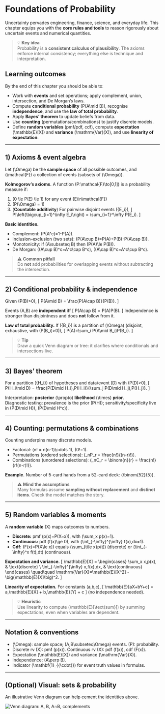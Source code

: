 # Foundations of Probability

Uncertainty pervades engineering, finance, science, and everyday life. This chapter equips you with the **core rules and tools** to reason rigorously about uncertain events and numerical quantities.

> 💡 **Key idea**  
> Probability is a **consistent calculus of plausibility**. The axioms enforce internal consistency; everything else is technique and interpretation.

## Learning outcomes

By the end of this chapter you should be able to:

- Work with **events** and set operations; apply complement, union, intersection, and De Morgan’s laws.
- Compute **conditional probability** \(P(A\mid B)\), recognise **independence**, and use the **law of total probability**.
- Apply **Bayes’ theorem** to update beliefs from data.
- Use **counting** (permutations/combinations) to justify discrete models.
- Define **random variables** (pmf/pdf, cdf), compute **expectation** \(\mathbb{E}[X]\) and **variance** \(\mathrm{Var}(X)\), and use **linearity of expectation**.

---

## 1) Axioms & event algebra

Let \(\Omega\) be the **sample space** of all possible outcomes, and \(\mathcal{F}\) a collection of events (subsets of \(\Omega\)).

**Kolmogorov’s axioms.** A function \(P:\mathcal{F}\to[0,1]\) is a probability measure if:

1. \(0 \le P(E) \le 1\) for any event \(E\in\mathcal{F}\)
2. \(P(\Omega) = 1\)
3. (**Countable additivity**) For pairwise disjoint events \(\{E_i\}\),
   \[
   P\!\left(\bigcup_{i=1}^\infty E_i\right) = \sum_{i=1}^\infty P(E_i).
   \]

**Basic identities.**

- Complement: \(P(A^c)=1-P(A)\).
- Inclusion–exclusion (two sets): \(P(A\cup B)=P(A)+P(B)-P(A\cap B)\).
- Monotonicity: if \(A\subseteq B\) then \(P(A)\le P(B)\).
- De Morgan: \((A\cup B)^c=A^c\cap B^c\), \((A\cap B)^c=A^c\cup B^c\).

> ⚠️ **Common pitfall**  
> Do **not** add probabilities for overlapping events without subtracting the intersection.

---

## 2) Conditional probability & independence

Given \(P(B)>0\),
\[
P(A\mid B) = \frac{P(A\cap B)}{P(B)}.
\]

Events \(A,B\) are **independent** iff
\[
P(A\cap B) = P(A)P(B).
\]
Independence is stronger than disjointness and does **not** follow from it.

**Law of total probability.** If \(\{B_i\}\) is a partition of \(\Omega\) (disjoint, exhaustive, with \(P(B_i)>0\)),
\[
P(A)=\sum_i P(A\mid B_i)P(B_i).
\]

> 💡 **Tip**  
> Draw a quick Venn diagram or tree: it clarifies where conditionals and intersections live.

---

## 3) Bayes’ theorem

For a partition \(\{H_i\}\) of hypotheses and data/event \(D\) with \(P(D)>0\),
\[
P(H_i\mid D)
= \frac{P(D\mid H_i)\,P(H_i)}{\sum_j P(D\mid H_j)\,P(H_j)}.
\]

Interpretation: **posterior** \(\propto\) **likelihood** \(\times\) **prior**.  
Diagnostic testing: prevalence is the prior \(P(H)\); sensitivity/specificity live in \(P(D\mid H)\), \(P(D\mid H^c)\).

---

## 4) Counting: permutations & combinations

Counting underpins many discrete models.

- Factorial: \(n! = n(n-1)\cdots 1\), \(0!=1\).
- Permutations (ordered selections): \(_nP_r = \frac{n!}{(n-r)!}\).
- Combinations (unordered selections): \(_nC_r = \binom{n}{r} = \frac{n!}{r!(n-r)!}\).

**Example.** Number of 5-card hands from a 52-card deck: \(\binom{52}{5}\).

> ⚠️ **Mind the assumptions**  
> Many formulas assume **sampling without replacement** and **distinct items**. Check the model matches the story.

---

## 5) Random variables & moments

A **random variable** \(X\) maps outcomes to numbers.

- **Discrete:** pmf \(p(x)=P(X=x)\), with \(\sum_x p(x)=1\).
- **Continuous:** pdf \(f(x)\ge 0\), with \(\int_{-\infty}^{\infty} f(x)\,dx=1\).
- **Cdf:** \(F(x)=P(X\le x)\) equals \(\sum_{t\le x}p(t)\) (discrete) or \(\int_{-\infty}^x f(t)\,dt\) (continuous).

**Expectation and variance.**
\[
\mathbb{E}[X] =
\begin{cases}
\sum_x x\,p(x), & \text{discrete} \\
\int_{-\infty}^{\infty} x\,f(x)\,dx, & \text{continuous}
\end{cases}
\quad\quad
\mathrm{Var}(X)=\mathbb{E}[X^2] - \big(\mathbb{E}[X]\big)^2.
\]

**Linearity of expectation.** For constants \(a,b,c\),
\[
\mathbb{E}[aX+bY+c] = a\,\mathbb{E}[X] + b\,\mathbb{E}[Y] + c
\]
(no independence needed).

> 💡 **Heuristic**  
> Use linearity to compute \(\mathbb{E}[\text{sum}]\) by summing expectations, even when variables are dependent.

---

## Notation & conventions

- \(\Omega\): sample space; \(A,B\subseteq\Omega\) events. \(P\): probability.
- Discrete rv \(X\): pmf \(p(x)\). Continuous rv \(X\): pdf \(f(x)\), cdf \(F(x)\).
- Expectation \(\mathbb{E}[X]\) and variance \(\mathrm{Var}(X)\).
- Independence: \(A\perp B\).
- Indicator \(\mathbf{1}_{\{\cdot\}}\) for event truth values in formulas.

---

## (Optional) Visual: sets & probability

An illustrative Venn diagram can help cement the identities above.

![Venn diagram: A, B, A∩B, complements](/tutorials/introduction-to-probability-distribution/foundations/images/venn-placeholder.png)

